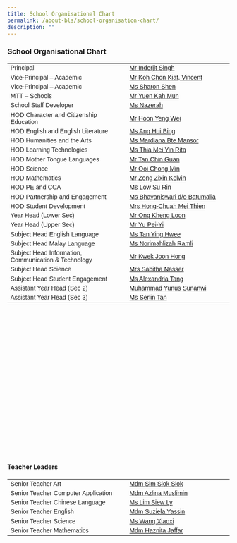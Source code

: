 ```yaml
---
title: School Organisational Chart
permalink: /about-bls/school-organisation-chart/
description: ""
---
```

### **School Organisational Chart**

<table width="540" style="box-sizing: border-box; color: rgb(34, 34, 34); font-family: Montserrat, sans-serif; font-size: 14px; font-style: normal; font-variant-ligatures: normal; font-variant-caps: normal; font-weight: 300; letter-spacing: normal; orphans: 2; text-align: start; text-transform: none; white-space: normal; widows: 2; word-spacing: 0px; -webkit-text-stroke-width: 0px; text-decoration-thickness: initial; text-decoration-style: initial; text-decoration-color: initial; height: 888px;"><tbody style="box-sizing: border-box;"><tr style="box-sizing: border-box;"><td width="284" style="box-sizing: border-box;">Principal</td><td width="247" style="box-sizing: border-box;"><a href="mailto:Inderjit_SINGH@schools.gov.sg" style="box-sizing: border-box; background-color: transparent;">Mr Inderjit Singh</a></td></tr><tr style="box-sizing: border-box;"><td width="284" style="box-sizing: border-box;">Vice-Principal – Academic</td><td width="247" style="box-sizing: border-box;"><a href="mailto:koh_chon_kiat@schools.gov.sg" style="box-sizing: border-box; background-color: transparent;">Mr Koh Chon Kiat, Vincent</a></td></tr><tr style="box-sizing: border-box;"><td width="284" style="box-sizing: border-box;">Vice-Principal – Academic</td><td width="247" style="box-sizing: border-box;"><a href="mailto:sharon_shen@schools.gov.sg" style="box-sizing: border-box; background-color: transparent;">Ms Sharon Shen</a></td></tr><tr style="box-sizing: border-box;"><td width="284" style="box-sizing: border-box;">MTT – Schools</td><td width="247" style="box-sizing: border-box;"><a href="mailto:yuen_kah_mun@schools.gov.sg" style="box-sizing: border-box; background-color: transparent;">Mr Yuen Kah Mun</a></td></tr><tr style="box-sizing: border-box;"><td width="284" style="box-sizing: border-box;">School Staff Developer</td><td width="247" style="box-sizing: border-box;"><a href="mailto:nazerah_mohamed_latif@moe.edu.sg" style="box-sizing: border-box; background-color: transparent;">Ms Nazerah</a></td></tr><tr style="box-sizing: border-box;"><td width="284" style="box-sizing: border-box;">HOD Character and Citizenship Education</td><td width="247" style="box-sizing: border-box;"><a href="mailto:hoon_yeng_wei@moe.edu.sg" style="box-sizing: border-box; background-color: transparent;">Mr Hoon Yeng Wei</a></td></tr><tr style="box-sizing: border-box;"><td width="284" style="box-sizing: border-box;">HOD English and English Literature</td><td width="247" style="box-sizing: border-box;"><a href="mailto:ang_hui_bing@moe.edu.sg" style="box-sizing: border-box; background-color: transparent;">Ms Ang Hui Bing</a></td></tr><tr style="box-sizing: border-box;"><td width="284" style="box-sizing: border-box;">HOD Humanities and the Arts</td><td width="247" style="box-sizing: border-box;"><a href="mailto:mardiana_mansor@moe.edu.sg" style="box-sizing: border-box; background-color: transparent;">Ms Mardiana Bte Mansor</a></td></tr><tr style="box-sizing: border-box;"><td width="284" style="box-sizing: border-box;">HOD Learning Technologies</td><td width="247" style="box-sizing: border-box;"><a href="mailto:thia_mei_yin_rita@moe.edu.sg" style="box-sizing: border-box; background-color: transparent;">Ms Thia Mei Yin Rita</a></td></tr><tr style="box-sizing: border-box;"><td width="284" style="box-sizing: border-box;">HOD Mother Tongue Languages</td><td width="247" style="box-sizing: border-box;"><a href="mailto:tan_chin_guan_b@moe.edu.sg" style="box-sizing: border-box; background-color: transparent;">Mr Tan Chin Guan</a></td></tr><tr style="box-sizing: border-box;"><td width="284" style="box-sizing: border-box;">HOD Science</td><td width="247" style="box-sizing: border-box;"><a href="mailto:ooi_chong_min@moe.edu.sg" style="box-sizing: border-box; background-color: transparent;">Mr Ooi Chong Min</a></td></tr><tr style="box-sizing: border-box;"><td width="284" style="box-sizing: border-box;">HOD Mathematics</td><td width="247" style="box-sizing: border-box;"><a href="mailto:zong_zixin_kelvin@moe.edu.sg" style="box-sizing: border-box; background-color: transparent;">Mr Zong Zixin Kelvin</a></td></tr><tr style="box-sizing: border-box;"><td width="284" style="box-sizing: border-box;">HOD PE and CCA</td><td width="247" style="box-sizing: border-box;"><a href="mailto:low_su_rin@moe.edu.sg" style="box-sizing: border-box; background-color: transparent;">Ms Low Su Rin</a></td></tr><tr style="box-sizing: border-box;"><td width="284" style="box-sizing: border-box;">HOD Partnership and Engagement</td><td width="247" style="box-sizing: border-box;"><a href="mailto:Bhavaniswari_B@moe.edu.sg" style="box-sizing: border-box; background-color: transparent;">Ms Bhavaniswari d/o Batumalia</a></td></tr><tr style="box-sizing: border-box;"><td width="284" style="box-sizing: border-box;">HOD Student Development</td><td width="247" style="box-sizing: border-box;"><a href="mailto:chuah_mei_thien@moe.edu.sg" style="box-sizing: border-box; background-color: transparent;">Mrs Hong-Chuah Mei Thien</a></td></tr><tr style="box-sizing: border-box;"><td width="284" style="box-sizing: border-box;">Year Head (Lower Sec)</td><td width="247" style="box-sizing: border-box;"><a href="mailto:ong_kheng_loon@moe.edu.sg" style="box-sizing: border-box; background-color: transparent;">Mr Ong Kheng Loon</a></td></tr><tr style="box-sizing: border-box;"><td width="284" style="box-sizing: border-box;">Year Head (Upper Sec)</td><td width="247" style="box-sizing: border-box;"><a href="mailto:Yu_Pei_Yi@moe.edu.sg" style="box-sizing: border-box; background-color: transparent;">Mr Yu Pei-Yi</a></td></tr><tr style="box-sizing: border-box;"><td width="284" style="box-sizing: border-box;">Subject Head English Language</td><td width="247" style="box-sizing: border-box;"><a href="mailto:tan_ying_hwee@moe.edu.sg" style="box-sizing: border-box; background-color: transparent;">Ms Tan Ying Hwee</a></td></tr><tr style="box-sizing: border-box;"><td width="284" style="box-sizing: border-box;">Subject Head Malay Language</td><td width="247" style="box-sizing: border-box;"><a href="mailto:norimahlizah_ramli@moe.edu.sg" style="box-sizing: border-box; background-color: transparent;">Ms Norimahlizah Ramli</a></td></tr><tr style="box-sizing: border-box;"><td width="284" style="box-sizing: border-box;">Subject Head&nbsp;Information, Communication &amp; Technology</td><td width="247" style="box-sizing: border-box;"><a href="mailto:kwek_joon_hong@moe.edu.sg" style="box-sizing: border-box; background-color: transparent;">Mr Kwek Joon Hong</a></td></tr><tr style="box-sizing: border-box;"><td width="284" style="box-sizing: border-box;">Subject Head&nbsp;Science</td><td width="247" style="box-sizing: border-box;"><a href="mailto:sabitha_mohd_kassim@moe.edu.sg" style="box-sizing: border-box; background-color: transparent;">Mrs Sabitha Nasser</a></td></tr><tr style="box-sizing: border-box;"><td width="284" style="box-sizing: border-box;">Subject Head Student Engagement</td><td width="247" style="box-sizing: border-box;"><a href="mailto:alexandria_tang@moe.edu.sg" style="box-sizing: border-box; background-color: transparent;">Ms Alexandria Tang</a></td></tr><tr style="box-sizing: border-box;"><td width="284" style="box-sizing: border-box;">Assistant Year Head (Sec 2)</td><td width="247" style="box-sizing: border-box;"><a href="mailto:muhammad_yunus_sunanwi@moe.edu.sg" style="box-sizing: border-box; background-color: transparent;">Muhammad Yunus Sunanwi</a></td></tr><tr style="box-sizing: border-box;"><td width="284" style="box-sizing: border-box;">Assistant Year Head (Sec 3)</td><td width="247" style="box-sizing: border-box;"><a href="mailto:tan_zhi_ying_serlin@moe.edu.sg" style="box-sizing: border-box; background-color: transparent;">Ms Serlin Tan</a></td></tr></tbody></table>

#### **Teacher Leaders**

<table width="531" style="box-sizing: border-box; color: rgb(34, 34, 34); font-family: Montserrat, sans-serif; font-size: 14px; font-style: normal; font-variant-ligatures: normal; font-variant-caps: normal; font-weight: 300; letter-spacing: normal; orphans: 2; text-align: start; text-transform: none; white-space: normal; widows: 2; word-spacing: 0px; -webkit-text-stroke-width: 0px; text-decoration-thickness: initial; text-decoration-style: initial; text-decoration-color: initial;"><tbody style="box-sizing: border-box;"><tr style="box-sizing: border-box;"><td width="284" style="box-sizing: border-box;">Senior Teacher Art</td><td width="247" style="box-sizing: border-box;"><a href="mailto:sim_siok_siok@moe.edu.sg" style="box-sizing: border-box; background-color: transparent;">Mdm Sim Siok Siok</a></td></tr><tr style="box-sizing: border-box;"><td width="284" style="box-sizing: border-box;">Senior Teacher Computer Application</td><td width="247" style="box-sizing: border-box;"><a href="mailto:azlina_muslimin@moe.edu.sg" style="box-sizing: border-box; background-color: transparent;">Mdm Azlina Muslimin</a></td></tr><tr style="box-sizing: border-box;"><td width="284" style="box-sizing: border-box;">Senior Teacher Chinese Language</td><td width="247" style="box-sizing: border-box;"><a href="mailto:lim_siew_ly_a@moe.edu.sg" style="box-sizing: border-box; background-color: transparent;">Ms Lim Siew Ly</a></td></tr><tr style="box-sizing: border-box;"><td width="284" style="box-sizing: border-box;">Senior Teacher English</td><td width="247" style="box-sizing: border-box;"><a href="mailto:suziela_yassin@moe.edu.sg" style="box-sizing: border-box; background-color: transparent;">Mdm Suziela Yassin</a></td></tr><tr style="box-sizing: border-box;"><td width="284" style="box-sizing: border-box;">Senior Teacher Science</td><td width="247" style="box-sizing: border-box;"><a href="mailto:wang_xiaoxi@moe.edu.sg" style="box-sizing: border-box; background-color: transparent;">Ms Wang Xiaoxi</a></td></tr><tr style="box-sizing: border-box;"><td width="284" style="box-sizing: border-box;">Senior Teacher Mathematics</td><td width="247" style="box-sizing: border-box;"><a href="mailto:haznita_jaafar@moe.edu.sg" style="box-sizing: border-box; background-color: transparent;">Mdm Haznita Jaffar</a></td></tr></tbody></table>